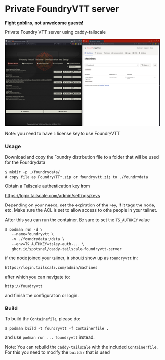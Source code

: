 Private FoundryVTT server
=========================

**Fight goblins, not unwelcome guests!**


Private Foundry VTT server using caddy-tailscale

![](./screenshot.jpg)


Note: you need to have a license key to use FoundryVTT


### Usage

Download and copy the Foundry distribution file to a folder that will be used for the Foundrydata

```
$ mkdir -p ./foundrydata/
# copy file as FoundryVTT*.zip or foundryvtt.zip to ./foundrydata
```

Obtain a Tailscale authentication key from

   https://login.tailscale.com/admin/settings/keys


Depending on your needs, set the expiration of the key, if it tags the node, etc. Make sure the ACL is set to allow access to othe people in your tailnet.

After this you can run the container. Be sure to set the `TS_AUTHKEY` value


```
$ podman run -d \
   --name=foundryvtt \
   -v ./foundrydata:/data \
   --env=TS_AUTHKEY=tskey-auth-... \
   ghcr.io/spotsnel/caddy-tailscale-foundryvtt-server
```

If the node joined your tailnet, it should show up as `foundryvtt` in:

    https://login.tailscale.com/admin/machines

after which you can navigate to:

    http://foundryvtt


and finish the configuration or login.


### Build
To build the `Containefile`, please do:

```
$ podman build -t foundryvtt -f Containerfile .
```

and use `podman run ... foundryvtt` instead.

Note:
You can rebuild the `caddy-tailscale` with the included `Containerfile`. For this you need to modify the `builder` that is used.
